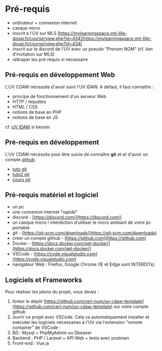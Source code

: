 # Pré-requis

* ordinateur + connexion internet
* casque micro
* inscrit à l'UV sur MLS [https://mylearningspace.imt-lille-douai.fr/course/view.php?id=434](https://mylearningspace.imt-lille-douai.fr/course/view.php?id=434)
* inscrit sur le discord de l'UV avec un pseudo "Prenom NOM" \(cf. lien d'invitation sur MLS\)
* rattraper les pré-requis si nécessaire

## Pré-requis en développement Web

L'UV CDAW nécessite d'avoir suivi l'UV IDAW. A défaut, il faut connaître :

* principe de fonctionnement d'un serveur Web
* HTTP / requêtes
* HTML / CSS
* notions de base en PHP
* notions de base en JS

cf. [UV IDAW](https://mylearningspace.imt-lille-douai.fr/course/view.php?id=244) si besoin.

## Pré-requis en développement

L'UV CDAW nécessite pour être suivie de connaître **git** et et d'avoir un compte [github](https://github.com/).

* [tuto git](https://githowto.com)
* [tuto2 git](https://learngitbranching.js.org/)
* [cours git](https://ceri-num.gitbook.io/fa-projinfo/s3-collaborative-project/git)

## Pré-requis matériel et logiciel

* un pc
* une connexion internet "rapide"
* discord - [https://discord.com/](https://discord.com/)
* un casque micro ! interdiction d'utiliser le micro ambiant de votre pc portable
* git - [https://git-scm.com/downloads](https://git-scm.com/downloads)
* créer un compte github - [https://github.com](https://github.com)
* Docker - [https://docs.docker.com/get-docker/](https://docs.docker.com/get-docker/)
* VSCode - [https://code.visualstudio.com](https://code.visualstudio.com)
* navigateur Web : Firefox, Google Chrome \(IE et Edge sont INTERDITs\)

## Logiciels et Frameworks

Pour réaliser les jalons du projet, vous devez :

1. forker le dépôt [https://github.com/ceri-num/uv-cdaw-template](https://github.com/ceri-num/uv-cdaw-template) sur votre compte github
2. ouvrir ce projet avec VSCode. Cela va automatiquement installer et exécuter les logiciels nécessaires à l'UV via l'extension "remote container" de VSCode :
3. BD : Mysql + PhpMyAdmin ou Dbeaver
4. Backend :  PHP / Laravel + API Web  + tests avec postman
5. Front-end : Vue.js

